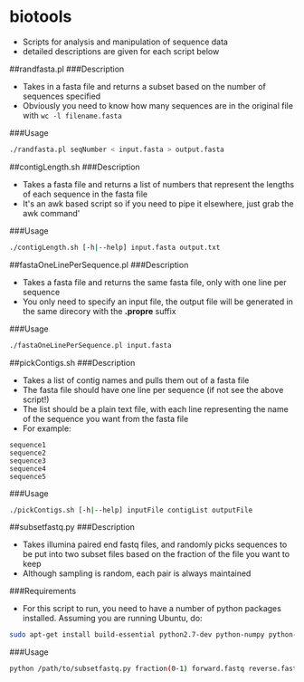 # biotools
- Scripts for analysis and manipulation of sequence data
- detailed descriptions are given for each script below

##randfasta.pl
###Description
- Takes in a fasta file and returns a subset based on the number of sequences specified 
- Obviously you need to know how many sequences are in the original file with `wc -l filename.fasta`

###Usage
```sh
./randfasta.pl seqNumber < input.fasta > output.fasta
```

##contigLength.sh
###Description
- Takes a fasta file and returns a list of numbers that represent the lengths of each sequence in the fasta file
- It's an awk based script so if you need to pipe it elsewhere, just grab the awk command'

###Usage
```sh
./contigLength.sh [-h|--help] input.fasta output.txt
```
##fastaOneLinePerSequence.pl
###Description
- Takes a fasta file and returns the same fasta file, only with one line per sequence
- You only need to specify an input file, the output file will be generated in the same direcory with the **.propre** suffix

###Usage
```sh
./fastaOneLinePerSequence.pl input.fasta
```

##pickContigs.sh
###Description
- Takes a list of contig names and pulls them out of a fasta file
- The fasta file should have one line per sequence (if not see the above script!)
- The list should be a plain text file, with each line representing the name of the sequence you want from the fasta file
- For example:
```
sequence1
sequence2
sequence3
sequence4
sequence5
```

###Usage
```sh
./pickContigs.sh [-h|--help] inputFile contigList outputFile
```

##subsetfastq.py
###Description
- Takes illumina paired end fastq files, and randomly picks sequences to be put into two subset files based on the fraction of the file you want to keep
- Although sampling is random, each pair is always maintained

###Requirements
- For this script to run, you need to have a number of python packages installed. Assuming you are running Ubuntu, do:
```sh
sudo apt-get install build-essential python2.7-dev python-numpy python-matplotlib
```

###Usage
```sh
python /path/to/subsetfastq.py fraction(0-1) forward.fastq reverse.fastq forward.sub.fastq reverse.sub.fastq
```
